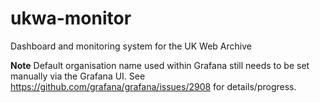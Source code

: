 # ukwa-monitor
Dashboard and monitoring system for the UK Web Archive

__Note__
Default organisation name used within Grafana still needs to be set manually via the Grafana UI. 
See https://github.com/grafana/grafana/issues/2908 for details/progress.
